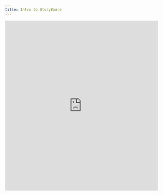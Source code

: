 ```yaml
---
title: Intro to StoryBoard
---
```


<iframe width="100%" height="560" frameborder="0" scrolling="no" src="https://screencast-o-matic.com/embed?sc=cqfUrMZkxS&v=5&ff=1" allowfullscreen="true"></iframe>
